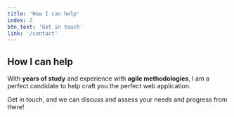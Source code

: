 ```yaml
---
title: 'How I can help'
index: 2
btn_text: 'Get in touch'
link: '/contact'
---
```

## How I can help
With **years of study** and experience with **agile methodologies**, I am a perfect candidate to help craft you the perfect web application.

Get in touch, and we can discuss and assess your needs and progress from there!